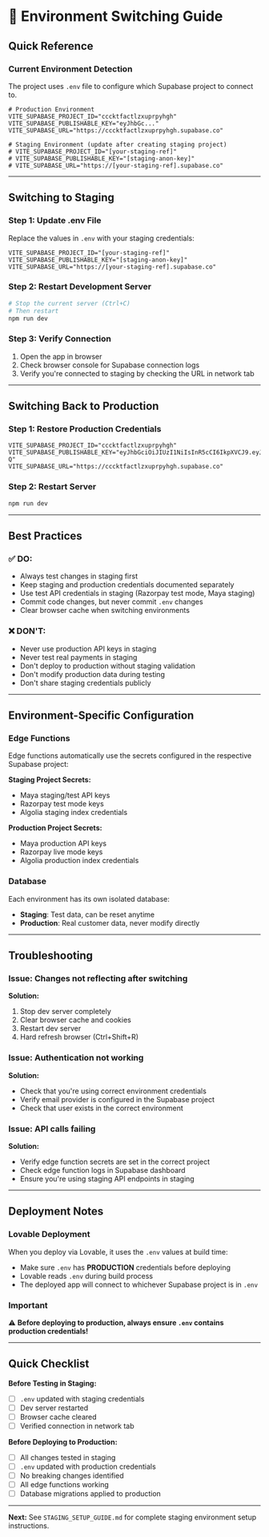 # 🔄 Environment Switching Guide

## Quick Reference

### Current Environment Detection
The project uses `.env` file to configure which Supabase project to connect to.

```env
# Production Environment
VITE_SUPABASE_PROJECT_ID="cccktfactlzxuprpyhgh"
VITE_SUPABASE_PUBLISHABLE_KEY="eyJhbGc..."
VITE_SUPABASE_URL="https://cccktfactlzxuprpyhgh.supabase.co"

# Staging Environment (update after creating staging project)
# VITE_SUPABASE_PROJECT_ID="[your-staging-ref]"
# VITE_SUPABASE_PUBLISHABLE_KEY="[staging-anon-key]"
# VITE_SUPABASE_URL="https://[your-staging-ref].supabase.co"
```

---

## Switching to Staging

### Step 1: Update .env File
Replace the values in `.env` with your staging credentials:

```env
VITE_SUPABASE_PROJECT_ID="[your-staging-ref]"
VITE_SUPABASE_PUBLISHABLE_KEY="[staging-anon-key]"
VITE_SUPABASE_URL="https://[your-staging-ref].supabase.co"
```

### Step 2: Restart Development Server
```bash
# Stop the current server (Ctrl+C)
# Then restart
npm run dev
```

### Step 3: Verify Connection
1. Open the app in browser
2. Check browser console for Supabase connection logs
3. Verify you're connected to staging by checking the URL in network tab

---

## Switching Back to Production

### Step 1: Restore Production Credentials
```env
VITE_SUPABASE_PROJECT_ID="cccktfactlzxuprpyhgh"
VITE_SUPABASE_PUBLISHABLE_KEY="eyJhbGciOiJIUzI1NiIsInR5cCI6IkpXVCJ9.eyJpc3MiOiJzdXBhYmFzZSIsInJlZiI6ImNjY2t0ZmFjdGx6eHVwcnB5aGdoIiwicm9sZSI6ImFub24iLCJpYXQiOjE3NTc0MjQwMDUsImV4cCI6MjA3MzAwMDAwNX0.JmpRczZr46IUVpv_vkBopf9zovD9Z5muwF4wmX7ac-Q"
VITE_SUPABASE_URL="https://cccktfactlzxuprpyhgh.supabase.co"
```

### Step 2: Restart Server
```bash
npm run dev
```

---

## Best Practices

### ✅ DO:
- Always test changes in staging first
- Keep staging and production credentials documented separately
- Use test API credentials in staging (Razorpay test mode, Maya staging)
- Commit code changes, but never commit `.env` changes
- Clear browser cache when switching environments

### ❌ DON'T:
- Never use production API keys in staging
- Never test real payments in staging
- Don't deploy to production without staging validation
- Don't modify production data during testing
- Don't share staging credentials publicly

---

## Environment-Specific Configuration

### Edge Functions
Edge functions automatically use the secrets configured in the respective Supabase project:

**Staging Project Secrets:**
- Maya staging/test API keys
- Razorpay test mode keys
- Algolia staging index credentials

**Production Project Secrets:**
- Maya production API keys
- Razorpay live mode keys
- Algolia production index credentials

### Database
Each environment has its own isolated database:
- **Staging**: Test data, can be reset anytime
- **Production**: Real customer data, never modify directly

---

## Troubleshooting

### Issue: Changes not reflecting after switching
**Solution:** 
1. Stop dev server completely
2. Clear browser cache and cookies
3. Restart dev server
4. Hard refresh browser (Ctrl+Shift+R)

### Issue: Authentication not working
**Solution:**
- Check that you're using correct environment credentials
- Verify email provider is configured in the Supabase project
- Check that user exists in the correct environment

### Issue: API calls failing
**Solution:**
- Verify edge function secrets are set in the correct project
- Check edge function logs in Supabase dashboard
- Ensure you're using staging API endpoints in staging

---

## Deployment Notes

### Lovable Deployment
When you deploy via Lovable, it uses the `.env` values at build time:
- Make sure `.env` has **PRODUCTION** credentials before deploying
- Lovable reads `.env` during build process
- The deployed app will connect to whichever Supabase project is in `.env`

### Important
⚠️ **Before deploying to production, always ensure `.env` contains production credentials!**

---

## Quick Checklist

**Before Testing in Staging:**
- [ ] `.env` updated with staging credentials
- [ ] Dev server restarted
- [ ] Browser cache cleared
- [ ] Verified connection in network tab

**Before Deploying to Production:**
- [ ] All changes tested in staging
- [ ] `.env` updated with production credentials
- [ ] No breaking changes identified
- [ ] All edge functions working
- [ ] Database migrations applied to production

---

**Next:** See `STAGING_SETUP_GUIDE.md` for complete staging environment setup instructions.
